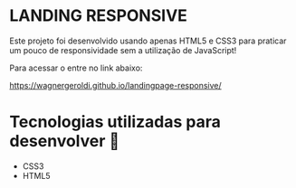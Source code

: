 # LANDING RESPONSIVE

Este projeto foi desenvolvido usando apenas HTML5 e CSS3 para praticar um pouco de responsividade sem a utilização de JavaScript!

Para acessar o entre no link abaixo:

https://wagnergeroldi.github.io/landingpage-responsive/



# Tecnologias utilizadas para desenvolver :rocket:

* CSS3
* HTML5

